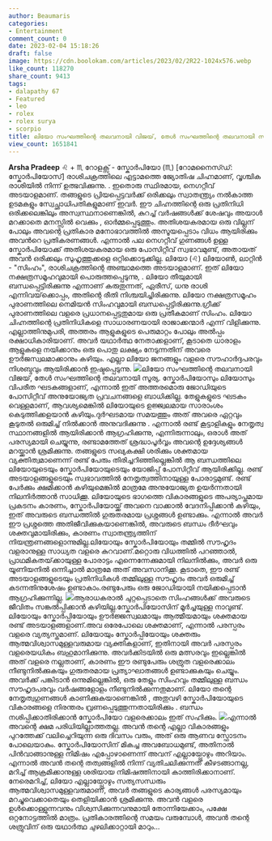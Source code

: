 ```yaml
---
author: Beaumaris
categories:
- Entertainment
comment_count: 0
date: 2023-02-04 15:18:26
draft: false
image: https://cdn.boolokam.com/articles/2023/02/2R22-1024x576.webp
like_count: 118270
share_count: 9413
tags:
- dalapathy 67
- Featured
- leo
- rolex
- rolex surya
- scorpio
title: ലിയോ സംഘത്തിന്റെ തലവനായി വിജയ്, തേൾ സംഘത്തിന്റെ തലവനായി സൂര്യ
view_count: 1651841
---
```


**Arsha Pradeep** ♌ + ♏ റോളക്സ് - സ്കോർപിയോ (♏︎) [റോമനൈസ്ഡ്: സ്കോർപിയോസ്] രാശിചക്രത്തിലെ എട്ടാമത്തെ ജ്യോതിഷ ചിഹ്നമാണ്, വൃശ്ചിക രാശിയിൽ നിന്ന് ഉത്ഭവിക്കുന്നു. . ഇതൊരു സ്ഥിരമായ, നെഗറ്റീവ് അടയാളമാണ്. തങ്ങളുടെ പ്രിയപ്പെട്ടവർക്ക് ഒരിക്കലും സ്വാതന്ത്ര്യം നൽകാത്ത ഉടമകളും സ്വേച്ഛാധിപതികളുമാണ് ഇവർ. ഈ ചിഹ്നത്തിന്റെ ഒരു പ്രതിനിധി ഒരിക്കലെങ്കിലും അസ്വസ്ഥനാണെങ്കിൽ, കുറച്ച് വർഷങ്ങൾക്ക് ശേഷവും അയാൾ മറക്കാതെ മനസ്സിൽ വെക്കും , ഓർമ്മപ്പെടുത്തും. അതിശയകരമായ ഒരു വില്ലന് പോലും അവന്റെ പ്രതികാര മനോഭാവത്തിൽ അസൂയപ്പെടാം വിധം ആയിരിക്കും അവൻറെ പ്രതികരണങ്ങൾ. എന്നാൽ പല നെഗറ്റീവ് ഗുണങ്ങൾ ഉള്ള സ്കോർപിയോക്ക് അതിശയകരമായ ഒരു പോസിറ്റീവ് സ്വഭാവമുണ്ട്, അതായത് അവൻ ഒരിക്കലും സുഹൃത്തുക്കളെ ഒറ്റിക്കൊടുക്കില്ല. ലിയോ (♌︎) ലിയോൺ, ലാറ്റിൻ - "സിംഹം", രാശിചക്രത്തിന്റെ അഞ്ചാമത്തെ അടയാളമാണ്. ഇത് ലിയോ നക്ഷത്രസമൂഹവുമായി പൊരുത്തപ്പെടുന്നു, . ലിയോ തീയുമായി ബന്ധപ്പെട്ടിരിക്കുന്നു എന്നാണ് കരുതുന്നത്, ഏരീസ്, ധനു രാശി എന്നിവയ്‌ക്കൊപ്പം, അതിന്റെ രീതി നിശ്ചയിച്ചിരിക്കുന്നു. ലിയോ നക്ഷത്രസമൂഹം പുരാണത്തിലെ നെമിയൻ സിംഹവുമായി ബന്ധപ്പെട്ടിരിക്കുന്നു.ഗ്രീക്ക് പുരാണത്തിലെ വളരെ പ്രധാനപ്പെട്ടതുമായ ഒരു പ്രതീകമാണ് സിംഹം. ലിയോ ചിഹ്നത്തിന്റെ പ്രതിനിധികളെ സാധാരണയായി രാജാക്കന്മാർ എന്ന് വിളിക്കുന്നു. എല്ലാത്തിനുമുപരി, അത്തരം ആളുകളുടെ പെരുമാറ്റം പോലും അൽപ്പം രക്ഷാധികാരിയാണ്. അവർ യഥാർത്ഥ നേതാക്കളാണ്, കൂടാതെ ധാരാളം ആളുകളെ നയിക്കാനും ഒരു പൊതു ലക്ഷ്യം നേടുന്നതിന് അവരെ ഊർജസ്വലമാക്കാനും കഴിയും. എല്ലാ ലിയോ ജനങ്ങളും വളരെ സൗഹാർദ്ദപരവും നിശബ്ദവും ആയിരിക്കാൻ ഇഷ്ടപ്പെടുന്നു. ![](https://cdn.boolokam.com/articles/2023/02/2R22-1024x576.webp)ലിയോ സംഘത്തിന്റെ തലവനായി വിജയ്, തേൾ സംഘത്തിന്റെ തലവനായി സൂര്യ. സ്കോർപിയോസും ലിയോസും വിപരീത ഘടകങ്ങളാണ്, എന്നാൽ ഇത് അത്തരമൊരു ജോഡിയുടെ പോസിറ്റീവ് അനുയോജ്യത പ്രവചനങ്ങളെ ബാധിക്കില്ല. തേളുകളുടെ ഘടകം വെള്ളമാണ്, ആവശ്യമെങ്കിൽ ലിയോയുടെ ഉജ്ജ്വലമായ സാരാംശം കെടുത്തിക്കളയാൻ കഴിയും.ദുർഘടമായ സമയത്തും അത് അവരെ ഏറ്റവും കൂടുതൽ ഒരുമിച്ച് നിൽക്കാൻ അനുവദിക്കുന്നു . എന്നാൽ രണ്ട് കൂട്ടാളികളും നേതൃത്വ സ്ഥാനങ്ങളിൽ ആയിരിക്കാൻ ആഗ്രഹിക്കുന്നു, എന്നിരുന്നാലും, ഒരാൾ അത് പരസ്യമായി ചെയ്യുന്നു, രണ്ടാമത്തേത് ശ്രദ്ധാപൂർവ്വം അവന്റെ ഉദ്ദേശ്യങ്ങൾ മറയ്ക്കാൻ ശ്രമിക്കുന്നു. തങ്ങളുടെ സഖ്യകക്ഷി ശരിക്കും ശക്തമായ വ്യക്തിത്വമാണെന്ന് രണ്ട് പേരും തിരിച്ചറിഞ്ഞില്ലെങ്കിൽ ആ ബന്ധത്തിലെ ലിയോയുടെയും സ്കോർപിയോയുടെയും യോജിപ്പ് പോസിറ്റീവ് ആയിരിക്കില്ല. രണ്ട് അടയാളങ്ങളുടെയും സ്വഭാവത്തിൽ നേതൃത്വത്തിനായുള്ള പോരാട്ടമുണ്ട്. രണ്ട് പേർക്കും ക്ഷമിക്കാൻ കഴിയുമെങ്കിൽ മാത്രമേ അനുയോജ്യത ഉയർന്നതായി നിലനിർത്താൻ സാധിക്കൂ. ലിയോയുടെ ഭാഗത്തെ വികാരങ്ങളുടെ അപര്യാപ്തമായ പ്രകടനം കാരണം, സ്കോർപിയോയ്ക്ക് അവനെ വാക്കാൽ വേദനിപ്പിക്കാൻ കഴിയും, ഇത് അവരുടെ ബന്ധത്തിൽ ഗുരുതരമായ പ്രശ്നങ്ങൾ ഉണ്ടാക്കും. എന്നാൽ അവർ ഈ പ്രശ്നത്തെ അതിജീവിക്കുകയാണെങ്കിൽ, അവരുടെ ബന്ധം ദീർഘവും ശക്തവുമായിരിക്കും, കാരണം സ്വാതന്ത്ര്യത്തിന് നിയന്ത്രണങ്ങളൊന്നുമില്ല.ലിയോയും സ്കോർപിയോയും തമ്മിൽ സൗഹൃദം വളരാനുള്ള സാധ്യത വളരെ കുറവാണ്.മറ്റൊരു വിധത്തിൽ പറഞ്ഞാൽ, പ്രാഥമികതയ്‌ക്കായുള്ള പോരാട്ടം എന്നെന്നേക്കുമായി നിലനിൽക്കും, അവർ ഒരു യൂണിയനിൽ ഒന്നിച്ചാൽ മാത്രമേ അത് അവസാനിക്കൂ. കൂടാതെ, ഈ രണ്ട് അടയാളങ്ങളുടെയും പ്രതിനിധികൾ തമ്മിലുള്ള സൗഹൃദം അവർ ഒരുമിച്ച് കടന്നതിനുശേഷം ഉണ്ടാകാം.രണ്ടുപേരും ഒരു ജോഡിയായി നയിക്കപ്പെടാൻ ആഗ്രഹിക്കുന്നില്ല. ![](https://cdn.boolokam.com/articles/2023/02/FWWE-1024x569.jpg)ആരാധകരാൽ ചുറ്റപ്പെടാതെ സിംഹങ്ങൾക്ക് അവരുടെ ജീവിതം സങ്കൽപ്പിക്കാൻ കഴിയില്ല.സ്കോർപിയോസിന് മൂർച്ചയുള്ള നാവുണ്ട്. ലിയോയും സ്കോർപ്പിയോയും ഊർജ്ജസ്വലമായും ആത്മീയമായും ശക്തമായ രണ്ട് അടയാളങ്ങളാണ്.അവ ഒരേപോലെ ശക്തമാണ്, എന്നാൽ പരസ്പരം വളരെ വ്യത്യസ്തമാണ്. ലിയോയും സ്കോർപ്പിയോയും ശക്തരും ആത്മവിശ്വാസമുള്ളവരുമായ വ്യക്തികളാണ്, ഇതിനായി അവർ പരസ്പരം വളരെയധികം ബഹുമാനിക്കുന്നു. അവർക്കിടയിൽ ഒരു മത്സരവും ഇല്ലെങ്കിൽ അത് വളരെ നല്ലതാണ്, കാരണം ഈ രണ്ടുപേരും ശത്രുത വളരെക്കാലം നീണ്ടുനിൽക്കുകയും ഗുരുതരമായ പ്രത്യാഘാതങ്ങൾ ഉണ്ടാക്കുകയും ചെയ്യും. അവർക്ക് പങ്കിടാൻ ഒന്നുമില്ലെങ്കിൽ, ഒരു തേളും സിംഹവും തമ്മിലുള്ള ബന്ധം സൗഹൃദപരവും വർഷങ്ങളോളം നീണ്ടുനിൽക്കുന്നതുമാണ്. ലിയോ തന്റെ നേതൃത്വഗുണങ്ങൾ കാണിക്കുകയാണെങ്കിൽ , അതുവഴി സ്കോർപിയോയുടെ വികാരങ്ങളെ നിരന്തരം വ്രണപ്പെടുത്തുന്നതായിരിക്കും . ബന്ധം നശിപ്പിക്കാതിരിക്കാൻ സ്കോർപിയോ വളരെക്കാലം ഇത് സഹിക്കും. ![](https://cdn.boolokam.com/articles/2023/02/DAD-819x1024.jpg)എന്നാൽ അവന്റെ ക്ഷമ പരിധിയില്ലാത്തതല്ല. അവൻ തന്റെ എല്ലാ വികാരങ്ങളും പുറത്തേക്ക് വലിച്ചെറിയുന്ന ഒരു ദിവസം വരും, അത് ഒരു ആണവ സ്ഫോടനം പോലെയാകും. സ്കോർപിയോസിന് മികച്ച അവബോധമുണ്ട്, അതിനാൽ പിൻവാങ്ങാനുള്ള നിമിഷം എപ്പോഴാണെന്ന് അവന് എല്ലായ്പ്പോഴും അറിയാം. എന്നാൽ അവൻ തന്റെ തത്വങ്ങളിൽ നിന്ന് വ്യതിചലിക്കുന്നത് കീഴടങ്ങാനല്ല, മറിച്ച് ആക്രമിക്കാനുള്ള ശരിയായ നിമിഷത്തിനായി കാത്തിരിക്കാനാണ്. നേരെമറിച്ച്, ലിയോ എല്ലായ്പ്പോഴും സത്യസന്ധരും ആത്മവിശ്വാസമുള്ളവരുമാണ്, അവർ തങ്ങളുടെ കാര്യങ്ങൾ പരസ്യമായും മറച്ചുവെക്കാതെയും തെളിയിക്കാൻ ശ്രമിക്കുന്നു. അവൻ വളരെ ഉൾക്കൊള്ളുന്നവനും വിശ്വസിക്കുന്നവനുമായി തോന്നിയേക്കാം, പക്ഷേ ഒറ്റനോട്ടത്തിൽ മാത്രം. പ്രതികാരത്തിന്റെ സമയം വരുമ്പോൾ, അവൻ തന്റെ ശത്രുവിന് ഒരു യഥാർത്ഥ ചുഴലിക്കാറ്റായി മാറും...